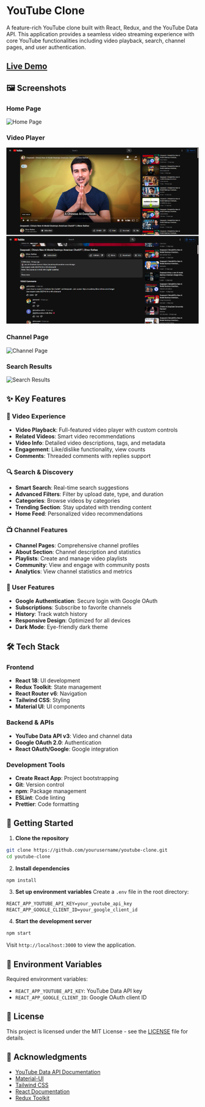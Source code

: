 # YouTube Clone

A feature-rich YouTube clone built with React, Redux, and the YouTube Data API. This application provides a seamless video streaming experience with core YouTube functionalities including video playback, search, channel pages, and user authentication.

## [Live Demo](https://react-netflix-clone-2396d.web.app/)

## 🖼️ Screenshots

### Home Page
![Home Page](https://imgur.com/a/nlhJzwl)

### Video Player
![Video Player](./screenshots/Video_Page_1.png)
![Video Player](./screenshots/Video_Page_2.png)

### Channel Page
![Channel Page](./screenshots/channel.png)

### Search Results
![Search Results](./screenshots/search.png)

## ✨ Key Features

### 🎥 Video Experience
- **Video Playback**: Full-featured video player with custom controls
- **Related Videos**: Smart video recommendations
- **Video Info**: Detailed video descriptions, tags, and metadata
- **Engagement**: Like/dislike functionality, view counts
- **Comments**: Threaded comments with replies support

### 🔍 Search & Discovery
- **Smart Search**: Real-time search suggestions
- **Advanced Filters**: Filter by upload date, type, and duration
- **Categories**: Browse videos by categories
- **Trending Section**: Stay updated with trending content
- **Home Feed**: Personalized video recommendations

### 📺 Channel Features
- **Channel Pages**: Comprehensive channel profiles
- **About Section**: Channel description and statistics
- **Playlists**: Create and manage video playlists
- **Community**: View and engage with community posts
- **Analytics**: View channel statistics and metrics

### 👤 User Features
- **Google Authentication**: Secure login with Google OAuth
- **Subscriptions**: Subscribe to favorite channels
- **History**: Track watch history
- **Responsive Design**: Optimized for all devices
- **Dark Mode**: Eye-friendly dark theme

## 🛠️ Tech Stack

### Frontend
- **React 18**: UI development
- **Redux Toolkit**: State management
- **React Router v6**: Navigation
- **Tailwind CSS**: Styling
- **Material UI**: UI components

### Backend & APIs
- **YouTube Data API v3**: Video and channel data
- **Google OAuth 2.0**: Authentication
- **React OAuth/Google**: Google integration

### Development Tools
- **Create React App**: Project bootstrapping
- **Git**: Version control
- **npm**: Package management
- **ESLint**: Code linting
- **Prettier**: Code formatting

## 🚀 Getting Started

1. **Clone the repository**

```bash
git clone https://github.com/yourusername/youtube-clone.git
cd youtube-clone
```

2. **Install dependencies**

```bash
npm install
```

3. **Set up environment variables**
Create a `.env` file in the root directory:
```env
REACT_APP_YOUTUBE_API_KEY=your_youtube_api_key
REACT_APP_GOOGLE_CLIENT_ID=your_google_client_id
```

4. **Start the development server**
```bash
npm start
```

Visit `http://localhost:3000` to view the application.

## 📝 Environment Variables

Required environment variables:
- `REACT_APP_YOUTUBE_API_KEY`: YouTube Data API key
- `REACT_APP_GOOGLE_CLIENT_ID`: Google OAuth client ID

## 📄 License

This project is licensed under the MIT License - see the [LICENSE](LICENSE) file for details.

## 👏 Acknowledgments

- [YouTube Data API Documentation](https://developers.google.com/youtube/v3)
- [Material-UI](https://mui.com/)
- [Tailwind CSS](https://tailwindcss.com/)
- [React Documentation](https://reactjs.org/)
- [Redux Toolkit](https://redux-toolkit.js.org/)
